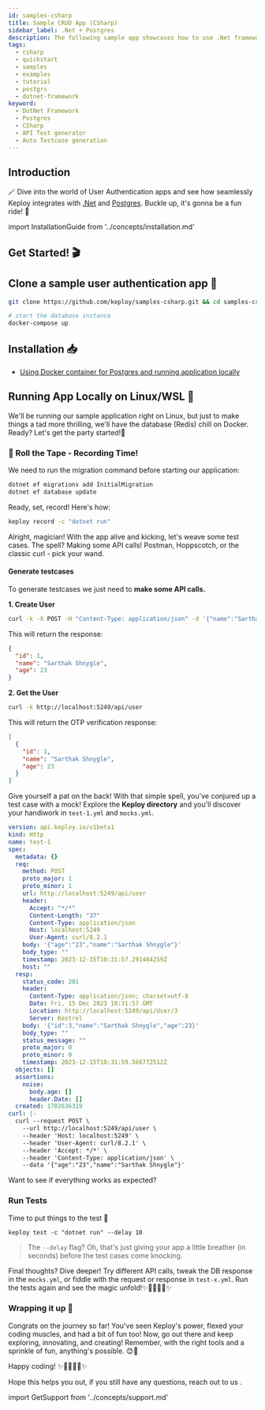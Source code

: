```yaml
---
id: samples-csharp
title: Sample CRUD App (CSharp)
sidebar_label: .Net + Postgres
description: The following sample app showcases how to use .Net framework and the Keploy Platform.
tags:
  - csharp
  - quickstart
  - samples
  - examples
  - tutorial
  - postgrs
  - dotnet-framework
keyword:
  - DotNet Framework
  - Postgres
  - CSharp
  - API Test generator
  - Auto Testcase generation
---
```


## Introduction

🪄 Dive into the world of User Authentication apps and see how seamlessly Keploy integrates with [.Net](https://dotnet.microsoft.com/en-us/) and [Postgres](https://www.postgresql.org/). Buckle up, it's gonna be a fun ride! 🎢

import InstallationGuide from '../concepts/installation.md'

<InstallationGuide/>

## Get Started! 🎬

## Clone a sample user authentication app 🧪

```bash
git clone https://github.com/keploy/samples-csharp.git && cd samples-csharp

# start the database instance
docker-compose up
```

## Installation 📥

- [Using Docker container for Postgres and running application locally](#running-app-locally-on-linuxwsl-)

## Running App Locally on Linux/WSL 🐧

We'll be running our sample application right on Linux, but just to make things a tad more thrilling, we'll have the database (Redis) chill on Docker. Ready? Let's get the party started!🎉

### 📼 Roll the Tape - Recording Time!

We need to run the migration command before starting our application:

```bash
dotnet ef migrations add InitialMigration
dotnet ef database update
```

Ready, set, record! Here's how:

```bash
keploy record -c "dotnet run"
```

Alright, magician! With the app alive and kicking, let's weave some test cases. The spell? Making some API calls! Postman, Hoppscotch, or the classic curl - pick your wand.

#### Generate testcases

To generate testcases we just need to **make some API calls.**

**1. Create User**

```bash
curl -k -X POST -H "Content-Type: application/json" -d '{"name":"Sarthak Shnygle","age":23}' http://localhost:5249/api/user
```

This will return the response:

```json
{
  "id": 1,
  "name": "Sarthak Shnygle",
  "age": 23
}
```

**2. Get the User**

```bash
curl -k http://localhost:5249/api/user
```

This will return the OTP verification response:

```json
[
  {
    "id": 1,
    "name": "Sarthak Shnygle",
    "age": 23
  }
]
```

Give yourself a pat on the back! With that simple spell, you've conjured up a test case with a mock! Explore the **Keploy directory** and you'll discover your handiwork in `test-1.yml` and `mocks.yml`.

```yaml
version: api.keploy.io/v1beta1
kind: Http
name: test-1
spec:
  metadata: {}
  req:
    method: POST
    proto_major: 1
    proto_minor: 1
    url: http://localhost:5249/api/user
    header:
      Accept: "*/*"
      Content-Length: "37"
      Content-Type: application/json
      Host: localhost:5249
      User-Agent: curl/8.2.1
    body: '{"age":"23","name":"Sarthak Shnygle"}'
    body_type: ""
    timestamp: 2023-12-15T10:31:57.291484259Z
    host: ""
  resp:
    status_code: 201
    header:
      Content-Type: application/json; charset=utf-8
      Date: Fri, 15 Dec 2023 10:31:57 GMT
      Location: http://localhost:5249/api/User/3
      Server: Kestrel
    body: '{"id":3,"name":"Sarthak Shnygle","age":23}'
    body_type: ""
    status_message: ""
    proto_major: 0
    proto_minor: 0
    timestamp: 2023-12-15T10:31:59.566772512Z
  objects: []
  assertions:
    noise:
      body.age: []
      header.Date: []
  created: 1702636319
curl: |-
  curl --request POST \
    --url http://localhost:5249/api/user \
    --header 'Host: localhost:5249' \
    --header 'User-Agent: curl/8.2.1' \
    --header 'Accept: */*' \
    --header 'Content-Type: application/json' \
    --data '{"age":"23","name":"Sarthak Shnygle"}'
```

Want to see if everything works as expected?

### Run Tests

Time to put things to the test 🧪

```shell
keploy test -c "dotnet run" --delay 10
```

> The `--delay` flag? Oh, that's just giving your app a little breather (in seconds) before the test cases come knocking.

Final thoughts? Dive deeper! Try different API calls, tweak the DB response in the `mocks.yml`, or fiddle with the request or response in `test-x.yml`. Run the tests again and see the magic unfold!✨👩‍💻👨‍💻✨

### Wrapping it up 🎉

Congrats on the journey so far! You've seen Keploy's power, flexed your coding muscles, and had a bit of fun too! Now, go out there and keep exploring, innovating, and creating! Remember, with the right tools and a sprinkle of fun, anything's possible. 😊🚀

Happy coding! ✨👩‍💻👨‍💻✨

Hope this helps you out, if you still have any questions, reach out to us .

import GetSupport from '../concepts/support.md'

<GetSupport/>
